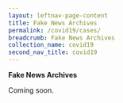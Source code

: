 ```yaml
---
layout: leftnav-page-content
title: Fake News Archives
permalink: /covid19/cases/
breadcrumb: Fake News Archives
collection_name: covid19
second_nav_title: covid19
---
```


**Fake News Archives** 

Coming soon.